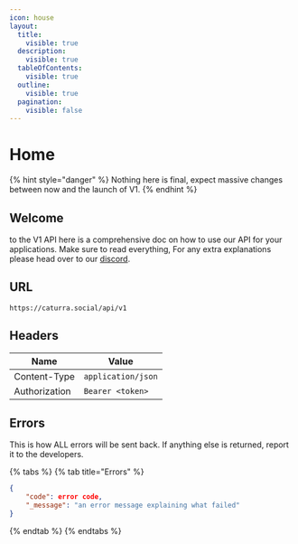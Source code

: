 ```yaml
---
icon: house
layout:
  title:
    visible: true
  description:
    visible: true
  tableOfContents:
    visible: true
  outline:
    visible: true
  pagination:
    visible: false
---
```


# Home

{% hint style="danger" %}
Nothing here is final, expect massive changes between now and the launch of V1.
{% endhint %}

## Welcome

to the V1 API here is a comprehensive doc on how to use our API for your applications. Make sure to read everything, For any extra explanations please head over to our [discord](https://discord.gg/NkUtMFraHg).

## URL

`https://caturra.social/api/v1`

## **Headers**

| Name          | Value              |
| ------------- | ------------------ |
| Content-Type  | `application/json` |
| Authorization | `Bearer <token>`   |

## Errors

This is how ALL errors will be sent back. If anything else is returned, report it to the developers.

{% tabs %}
{% tab title="Errors" %}
```json
{
    "code": error code,
    "_message": "an error message explaining what failed"
}
```
{% endtab %}
{% endtabs %}
